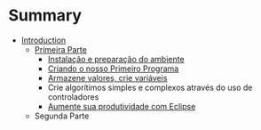 # Summary

* [Introduction](README.md)
   * [Primeira Parte](part1-introduction.md)
       * [Instalação e preparação do ambiente](part1/installation.md)
       * [Criando o nosso Primeiro Programa](part1/frist-java-class.md)
       * [Armazene valores, crie variáveis](part1/variables,md)
       * Crie algorítimos simples e complexos através do uso de controladores
       * [Aumente sua produtividade com Eclipse](introducao-eclipse/readme.md)
   * Segunda Parte

